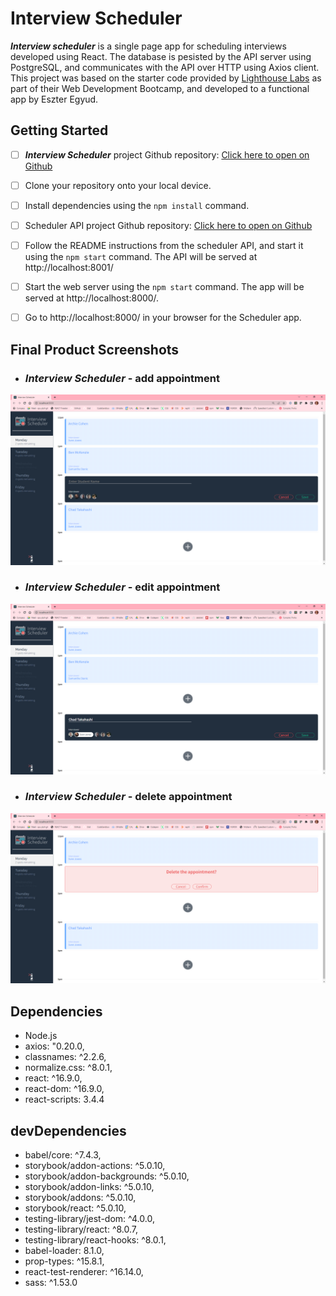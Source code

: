 # Interview Scheduler

***Interview scheduler*** is a single page app for scheduling interviews developed using React. The database is pesisted by the API server using PostgreSQL, and communicates with the API over HTTP using Axios client. 
This project was based on the starter code provided by [Lighthouse Labs](http://www.lighthouselabs.ca/) as part of their Web Development Bootcamp, and developed to a functional app by Eszter Egyud.


## Getting Started

- [ ]  ***Interview Scheduler*** project Github repository: 
  [Click here to open on Github](https://github.com/eegyudt/scheduler)
- [ ] Clone your repository onto your local device.
- [ ] Install dependencies using the ```npm install``` command.
- [ ] Scheduler API project Github repository: 
  [Click here to open on Github](https://github.com/eegyudt/scheduler-api)
- [ ] Follow the README instructions from the scheduler API, and start it using the ```npm start``` command. The API will be served at http://localhost:8001/
- [ ] Start the web server using the ```npm start``` command. The app will be served at http://localhost:8000/.
- [ ] Go to http://localhost:8000/ in your browser for the Scheduler app.


## Final Product Screenshots

- ### ***Interview Scheduler*** - add appointment

![##Scheduler: new appointment](https://github.com/eegyudt/scheduler/blob/master/docs/Scheduler_Add.PNG)

- ### ***Interview Scheduler*** - edit appointment

![##Scheduler: edit appointment](https://github.com/eegyudt/scheduler/blob/master/docs/Scheduler_Edit.PNG)

- ### ***Interview Scheduler*** - delete appointment

![##Scheduler: delete appointment](https://github.com/eegyudt/scheduler/blob/master/docs/Scheduler_Delete.PNG)


## Dependencies

- Node.js
- axios: "0.20.0,
- classnames: ^2.2.6,
- normalize.css: ^8.0.1,
- react: ^16.9.0,
- react-dom: ^16.9.0,
- react-scripts: 3.4.4

## devDependencies

- babel/core: ^7.4.3,
- storybook/addon-actions: ^5.0.10,
- storybook/addon-backgrounds: ^5.0.10,
- storybook/addon-links: ^5.0.10,
- storybook/addons: ^5.0.10,
- storybook/react: ^5.0.10,
- testing-library/jest-dom: ^4.0.0,
- testing-library/react: ^8.0.7,
- testing-library/react-hooks: ^8.0.1,
- babel-loader: 8.1.0,
- prop-types: ^15.8.1,
- react-test-renderer: ^16.14.0,
- sass: ^1.53.0